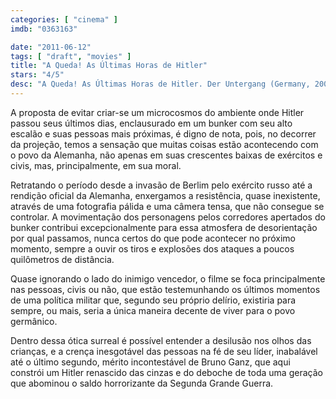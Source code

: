 ```yaml
---
categories: [ "cinema" ]
imdb: "0363163"

date: "2011-06-12"
tags: [ "draft", "movies" ]
title: "A Queda! As Últimas Horas de Hitler"
stars: "4/5"
desc: "A Queda! As Últimas Horas de Hitler. Der Untergang (Germany, 2004). Dirigido por Oliver Hirschbiegel. Escrito por Bernd Eichinger, Joachim Fest, Traudl Junge, Melissa Müller. Com Bruno Ganz, Alexandra Maria Lara, Corinna Harfouch, Ulrich Matthes, Juliane Köhler, Heino Ferch, Christian Berkel, Matthias Habich, Thomas Kretschmann."
---
```

A proposta de evitar criar-se um microcosmos do ambiente onde Hitler passou seus últimos dias, enclausurado em um bunker com seu alto escalão e suas pessoas mais próximas, é digno de nota, pois, no decorrer da projeção, temos a sensação que muitas coisas estão acontecendo com o povo da Alemanha, não apenas em suas crescentes baixas de exércitos e civis, mas, principalmente, em sua moral.

Retratando o período desde a invasão de Berlim pelo exército russo até a rendição oficial da Alemanha, enxergamos a resistência, quase inexistente, através de uma fotografia pálida e uma câmera tensa, que não consegue se controlar. A movimentação dos personagens pelos corredores apertados do bunker contribui excepcionalmente para essa atmosfera de desorientação por qual passamos, nunca certos do que pode acontecer no próximo momento, sempre a ouvir os tiros e explosões dos ataques a poucos quilômetros de distância.

Quase ignorando o lado do inimigo vencedor, o filme se foca principalmente nas pessoas, civis ou não, que estão testemunhando os últimos momentos de uma política militar que, segundo seu próprio delírio, existiria para sempre, ou mais, seria a única maneira decente de viver para o povo germânico.

Dentro dessa ótica surreal é possível entender a desilusão nos olhos das crianças, e a crença inesgotável das pessoas na fé de seu líder, inabalável até o último segundo, mérito incontestável de Bruno Ganz, que aqui constrói um Hitler renascido das cinzas e do deboche de toda uma geração que abominou o saldo horrorizante da Segunda Grande Guerra.


